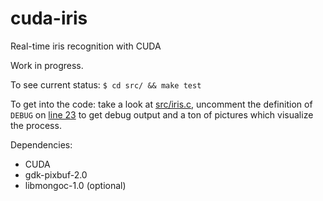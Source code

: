 # cuda-iris
Real-time iris recognition with CUDA

Work in progress.

To see current status:
`$ cd src/ && make test`

To get into the code:
take a look at [src/iris.c](https://github.com/be4web/cuda-iris/blob/master/src/iris.c),
uncomment the definition of `DEBUG` on [line 23](https://github.com/be4web/cuda-iris/blob/master/src/iris.c#L23)
to get debug output and a ton of pictures which visualize the process.

Dependencies:
* CUDA
* gdk-pixbuf-2.0
* libmongoc-1.0 (optional)
